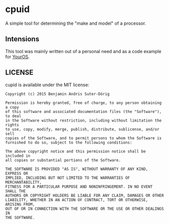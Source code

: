# cpuid

A simple tool for determining the "make and model" of a processor.

## Intensions
This tool was mainly written out of a personal need and as a code example for [YourOS](https://github.com/Gurgel100/Kernel).

## LICENSE

cupid is available under the MIT license:
```
Copyright (c) 2015 Benjamin Andris Suter-Dörig

Permission is hereby granted, free of charge, to any person obtaining a copy
of this software and associated documentation files (the "Software"), to deal
in the Software without restriction, including without limitation the rights
to use, copy, modify, merge, publish, distribute, sublicense, and/or sell
copies of the Software, and to permit persons to whom the Software is
furnished to do so, subject to the following conditions:

The above copyright notice and this permission notice shall be included in
all copies or substantial portions of the Software.

THE SOFTWARE IS PROVIDED "AS IS", WITHOUT WARRANTY OF ANY KIND, EXPRESS OR
IMPLIED, INCLUDING BUT NOT LIMITED TO THE WARRANTIES OF MERCHANTABILITY,
FITNESS FOR A PARTICULAR PURPOSE AND NONINFRINGEMENT. IN NO EVENT SHALL THE
AUTHORS OR COPYRIGHT HOLDERS BE LIABLE FOR ANY CLAIM, DAMAGES OR OTHER
LIABILITY, WHETHER IN AN ACTION OF CONTRACT, TORT OR OTHERWISE, ARISING FROM,
OUT OF OR IN CONNECTION WITH THE SOFTWARE OR THE USE OR OTHER DEALINGS IN
THE SOFTWARE.
```
